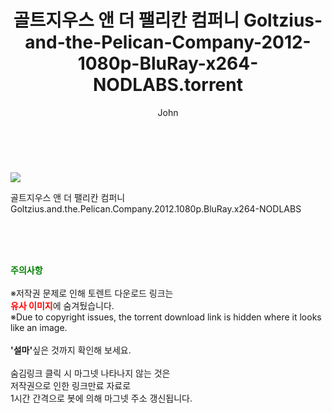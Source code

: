 ﻿---
layout: post
title:  "    골트지우스 앤 더 팰리칸 컴퍼니 Goltzius-and-the-Pelican-Company-2012-1080p-BluRay-x264-NODLABS.torrent"
author: John
categories: [ 영화 ]
tags: [  ]
image: https://torrentrj54.com/uploadfile/full/af4bb8ed956a2b21c9821cd4e59faec045ca2283.jpg 
description: "    골트지우스 앤 더 팰리칸 컴퍼니 Goltzius-and-the-Pelican-Company-2012-1080p-BluRay-x264-NODLABS torrent 정보 공유"
toc: true
toc_sticky: true
---

<br>
<p><img src="https://torrentrj54.com/uploadfile/full/af4bb8ed956a2b21c9821cd4e59faec045ca2283.jpg"/></p>
 골트지우스 앤 더 팰리칸 컴퍼니 Goltzius.and.the.Pelican.Company.2012.1080p.BluRay.x264-NODLABS  
    
<br><br><br>
<p data-ke-size="size16"><b><span style="color: green;">주의사항</span></b><br /><br />※저작권 문제로 인해 토렌트 다운로드 링크는<br /><b><span style="color: red;">유사 이미지</span></b>에 숨겨뒀습니다.<br />※Due to copyright issues, the torrent download link is hidden where it looks like an image.<br /><br /><b>'설마'</b>싶은 것까지 확인해 보세요.<br /><br />숨김링크 클릭 시 마그넷 나타나지 않는 것은<br />저작권으로 인한 링크만료 자료로<br />1시간 간격으로 봇에 의해 마그넷 주소 갱신됩니다.</p>
